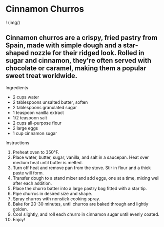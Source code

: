 # Cinnamon Churros
! (img/)
## Cinnamon churros are a crispy, fried pastry from Spain, made with simple dough and a star-shaped nozzle for their ridged look. Rolled in sugar and cinnamon, they're often served with chocolate or caramel, making them a popular sweet treat worldwide.

Ingredients
- 2 cups water
- 2 tablespoons unsalted butter, soften
- 2 tablespoons granulated sugar
- 1 teaspoon vanilla extract
- 1/2 teaspoon salt
- 2 cups all-purpose flour
- 2 large eggs
- 1 cup cinnamon sugar

Instructions
1. Preheat oven to 350°F.
2. Place water, butter, sugar, vanilla, and salt in a saucepan. Heat over medium heat until butter is melted.
3. Turn off heat and remove pan from the stove. Stir in flour and a thick paste will form.
4. Transfer dough to a stand mixer and add eggs, one at a time, mixing well after each addition.
5. Place the churro batter into a large pastry bag fitted with a star tip.
6. Pipe churros in desired size and shape.
7. Spray churros with nonstick cooking spray.
8. Bake for 20-30 minutes, until churros are baked through and lightly golden.
9. Cool slightly, and roll each churro in cinnamon sugar until evenly coated.
10. Enjoy!